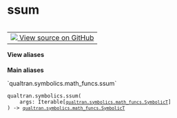 # ssum


<table class="tfo-notebook-buttons tfo-api nocontent" align="left">
<td>
  <a target="_blank" href="https://github.com/quantumlib/Qualtran/blob/main/qualtran/symbolics/math_funcs.py#L248-L252">
    <img src="https://www.tensorflow.org/images/GitHub-Mark-32px.png" />
    View source on GitHub
  </a>
</td>
</table>






<section class="expandable">
  <h4 class="showalways">View aliases</h4>
  <p>
<b>Main aliases</b>
<p>`qualtran.symbolics.math_funcs.ssum`</p>
</p>
</section>

<pre class="devsite-click-to-copy prettyprint lang-py tfo-signature-link">
<code>qualtran.symbolics.ssum(
    args: Iterable[<a href="../../qualtran/symbolics/math_funcs.html#SymbolicT"><code>qualtran.symbolics.math_funcs.SymbolicT</code></a>]
) -> <a href="../../qualtran/symbolics/math_funcs.html#SymbolicT"><code>qualtran.symbolics.math_funcs.SymbolicT</code></a>
</code></pre>



<!-- Placeholder for "Used in" -->
